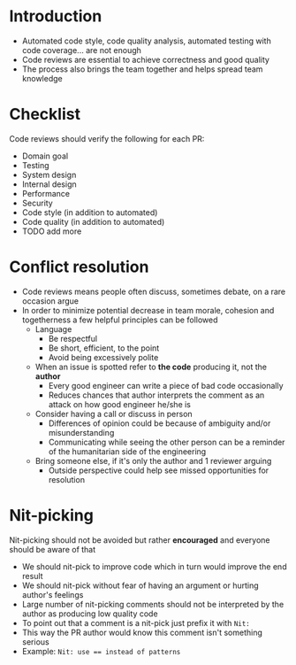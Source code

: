 # Introduction

* Automated code style, code quality analysis, automated testing with code coverage... are not enough
* Code reviews are essential to achieve correctness and good quality
* The process also brings the team together and helps spread team knowledge

# Checklist

Code reviews should verify the following for each PR:

* Domain goal
* Testing
* System design
* Internal design
* Performance
* Security
* Code style (in addition to automated)
* Code quality (in addition to automated)
* TODO add more

# Conflict resolution

* Code reviews means people often discuss, sometimes debate, on a rare occasion argue
* In order to minimize potential decrease in team morale, cohesion and togetherness a few helpful principles can be followed
  - Language
    - Be respectful
    - Be short, efficient, to the point
    - Avoid being excessively polite
  - When an issue is spotted refer to **the code** producing it, not the **author**
    - Every good engineer can write a piece of bad code occasionally
    - Reduces chances that author interprets the comment as an attack on how good engineer he/she is
  - Consider having a call or discuss in person
    - Differences of opinion could be because of ambiguity and/or misunderstanding
    - Communicating while seeing the other person can be a reminder of the humanitarian side of the engineering
  - Bring someone else, if it's only the author and 1 reviewer arguing
    - Outside perspective could help see missed opportunities for resolution

# Nit-picking

Nit-picking should not be avoided but rather **encouraged** and everyone should be aware of that

* We should nit-pick to improve code which in turn would improve the end result
* We should nit-pick without fear of having an argument or hurting author's feelings
* Large number of nit-picking comments should not be interpreted by the author as producing low quality code
* To point out that a comment is a nit-pick just prefix it with `Nit: `
* This way the PR author would know this comment isn't something serious
* Example: `Nit: use == instead of patterns`
